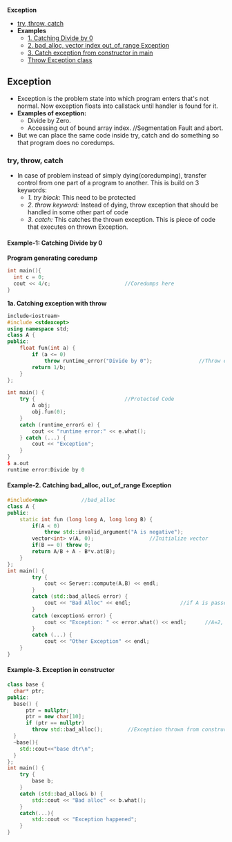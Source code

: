 **Exception**
- [try, throw, catch](#t)
- **Examples**
  - [1. Catching Divide by 0](#e1)
  - [2. bad_alloc, vector index out_of_range Exception](#e2)
  - [3. Catch exception from constructor in main](#e3)
  - [Throw Exception class](Exception_class)


## Exception
- Exception is the problem state into which program enters that's not normal. Now exception floats into callstack until handler is found for it.
- **Examples of exception:**
  - Divide by Zero.
  - Accessing out of bound array index.    //Segmentation Fault and abort.
- But we can place the same code inside try, catch and do something so that program does no coredumps.

<a name=t></a>
### try, throw, catch
- In case of problem instead of simply dying(coredumping), transfer control from one part of a program to another. This is build on 3 keywords:
  - *1. try block*: This need to be protected
  - *2. throw keyword:* Instead of dying, throw exception that should be handled in some other part of code
  - *3. catch:* This catches the thrown exception. This is piece of code that executes on thrown Exception.

<a name=e1></a>
#### Example-1: Catching Divide by 0
**Program generating coredump**
```cpp
int main(){
  int c = 0;
  cout << 4/c;                        //Coredumps here
}
```
**1a. Catching exception with throw**
```cpp
include<iostream>
#include <stdexcept>
using namespace std;
class A {
public:
    float fun(int a) {
        if (a <= 0)
            throw runtime_error("Divide by 0");               //Throw exception so that can be handled in some other code
        return 1/b;
    }
};

int main() {
    try {                             //Protected Code
        A obj;
        obj.fun(0);
    }
    catch (runtime_error& e) {
        cout << "runtime error:" << e.what();
    } catch (...) {
        cout << "Exception";
    }
}
$ a.out
runtime error:Divide by 0
```

<a name=e2></a>
#### Example-2. Catching bad_alloc, out_of_range Exception
```cpp
#include<new>			//bad_alloc
class A {
public:
	static int fun (long long A, long long B) {
		if(A < 0)
			throw std::invalid_argument("A is negative");
		vector<int> v(A, 0);                  //Initialize vector
		if(B == 0) throw 0;
		return A/B + A - B*v.at(B);
	}
};
int main() {
        try {
            cout << Server::compute(A,B) << endl;
        } 
        catch (std::bad_alloc& error) {
            cout << "Bad Alloc" << endl;           		//if A is passed huge ie greater than 50 million.
        }
        catch (exception& error) {
            cout << "Exception: " << error.what() << endl;      //A=2, B=10. Because v[2] and trying access v[10]
        }
        catch (...) {
            cout << "Other Exception" << endl;
	}
}	
```

<a name=e3></a>
#### Example-3. Exception in constructor
```cpp
class base {
  char* ptr;
public:
  base() {
      ptr = nullptr;
      ptr = new char[10];
      if (ptr == nullptr) 
        throw std::bad_alloc();        //Exception thrown from constructor
  }
  ~base(){
    std::cout<<"base dtr\n";
  }
};
int main() {
    try {
        base b;
    }
    catch (std::bad_alloc& b) {
        std::cout << "Bad alloc" << b.what();
    }
    catch(...){
        std::cout << "Exception happened";
    }    
}
```

